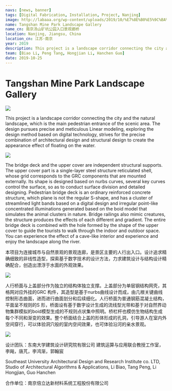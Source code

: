 ```yaml
---
navs: [news, banner]
tags: [Digital Fabrication, Installation, Project, Nanjing]
image: http://labaaa.org/wp-content/uploads/2019/10/%E7%8E%B0%E5%9C%BA%E7%85%A7%E7%89%873.jpg
name: Tangshan Mine Park Landscape Gallery
name_cn: 南京汤山矿坑公园入口景观廊桥
location: Nanjing, Jiangsu, China
location_cn: 江苏·南京
year: 2019
description: This project is a landscape corridor connecting the city and the natural landscape, which is the main pedestrian entrance of the scenic area. 
team: [Biao Li, Peng Tang, Hongjian Li, Hanchen Guo]
date: 2019-10-25
---
```


# Tangshan Mine Park Landscape Gallery
![](http://labaaa.org/wp-content/uploads/2019/10/%E7%8E%B0%E5%9C%BA%E7%85%A7%E7%89%872.jpg)

This project is a landscape corridor connecting the city and the natural landscape, which is the main pedestrian entrance of the scenic area. The design pursues precise and meticulous Linear modeling, exploring the design method based on digital technology, strives for the precise combination of architectural design and structural design to create the appearance effect of floating on the water.

![](http://labaaa.org/wp-content/uploads/2019/10/bridge1.jpg)

The bridge deck and the upper cover are independent structural supports. The upper cover part is a single-layer steel structure reticulated shell, whose grid corresponds to the GRC components that are mounted externally. Its shape is designed based on nurbs curves, several key curves control the surface, so as to conduct surface division and detailed designing. Pedestrian bridge deck is an ordinary reinforced concrete structure, which plane is not the regular S-shape, and has a cluster of streamlined light bands based on a digital design and irregular point-like concentrated illuminations generated based on the boid model that simulates the animal clusters in nature. Bridge railings also mimic creatures, the structure produces the effects of each different and gradient. The entire bridge deck is combined with the hole formed by the shape of the upper cover to guide the tourists to walk through the indoor and outdoor space. You can experience the effect of a cave-like interior and experience and enjoy the landscape along the river.

本项目为连接城市与自然景观的景观连廊，是景区主要的人行出入口。设计追求精确细致的非线性造型，探索基于数字技术的设计方法，力求建筑设计与结构设计精确配合，创造出漂浮于水面的外观效果。

![](http://labaaa.org/wp-content/uploads/2019/10/%E7%8E%B0%E5%9C%BA%E7%85%A7%E7%89%873.jpg)

人行桥面与上盖部分作为独立的结构体独立支撑。上盖部分为单层钢结构网壳，其格网对应外挂的GRC 构件，其造型是基于nurbs曲线设计而成，由几根关键曲线控制形态曲面，进而进行曲面划分和后续细化。人行桥面为普通钢筋混凝土结构，平面呈不规则的S 形，桥面设有基于数字设计生成的流线型光带和基于对自然界动物集群模拟的boid模型生成的不规则点状集中照明。桥栏杆也模仿生物结构生成每个不同和渐变的效果。整个桥面结合上盖的形体形成的孔洞，引导游人在室内外空间穿行，可以体验洞穴般的室内空间效果，也可体验沿河的亲水景观。

![](http://labaaa.org/wp-content/uploads/2019/10/%E7%8E%B0%E5%9C%BA%E7%85%A7%E7%89%871.jpg)

设计团队：东南大学建筑设计研究院有限公司 建筑运算与应用联合教授工作室，李飚，唐芃，李鸿渐，郭翰宸

Southeast University Architectural Design and Research Institute co. LTD, Studio of Architectural Algorithms & Applications, Li Biao, Tang Peng, Li Hongjian, Guo Hanchen

合作单位：南京倍立达新材料系统工程股份有限公司
